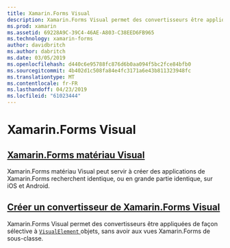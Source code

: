 ```yaml
---
title: Xamarin.Forms Visual
description: Xamarin.Forms Visual permet des convertisseurs être appliquées de façon sélective aux objets VisualElement, sans avoir aux vues Xamarin.Forms de sous-classe.
ms.prod: xamarin
ms.assetid: 69228A9C-39C4-46AE-A803-C38EED6FB965
ms.technology: xamarin-forms
author: davidbritch
ms.author: dabritch
ms.date: 03/05/2019
ms.openlocfilehash: d440c6e95788fc876d6b0aa094f5bc2fce84bfb0
ms.sourcegitcommit: 4b402d1c508fa84e4fc3171a6e43b811323948fc
ms.translationtype: MT
ms.contentlocale: fr-FR
ms.lasthandoff: 04/23/2019
ms.locfileid: "61023444"
---
```

# <a name="xamarinforms-visual"></a>Xamarin.Forms Visual

## <a name="xamarinforms-material-visualmaterial-visualmd"></a>[Xamarin.Forms matériau Visual](material-visual.md)

Xamarin.Forms matériau Visual peut servir à créer des applications de Xamarin.Forms recherchent identique, ou en grande partie identique, sur iOS et Android.

## <a name="create-a-xamarinforms-visual-renderercreatemd"></a>[Créer un convertisseur de Xamarin.Forms Visual](create.md)

Xamarin.Forms Visual permet des convertisseurs être appliquées de façon sélective à [ `VisualElement` ](xref:Xamarin.Forms.VisualElement) objets, sans avoir aux vues Xamarin.Forms de sous-classe.
